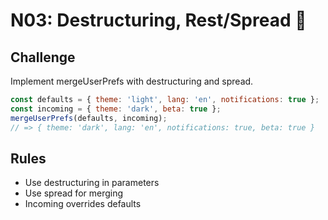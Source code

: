 # N03: Destructuring, Rest/Spread 🎯

## Challenge
Implement mergeUserPrefs with destructuring and spread.

```javascript
const defaults = { theme: 'light', lang: 'en', notifications: true };
const incoming = { theme: 'dark', beta: true };
mergeUserPrefs(defaults, incoming);
// => { theme: 'dark', lang: 'en', notifications: true, beta: true }
```

## Rules
- Use destructuring in parameters
- Use spread for merging
- Incoming overrides defaults